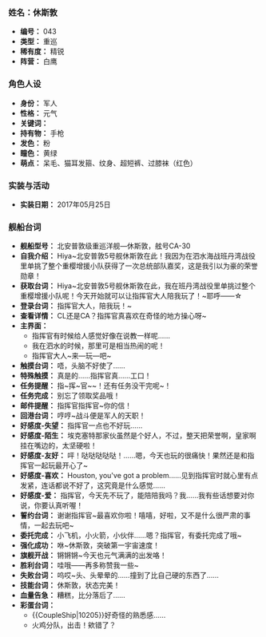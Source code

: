 ### 姓名：休斯敦
* **编号：** 043
* **类型：** 重巡
* **稀有度：** 精锐
* **阵营：** 白鹰


### 角色人设
* **身份：** 军人
* **性格：** 元气
* **关键词：** 
* **持有物：** 手枪
* **发色：** 粉
* **瞳色：** 黄绿
* **萌点：** 呆毛、猫耳发箍、纹身、超短裤、过膝袜（红色）


### 实装与活动
* **实装日期：** 2017年05月25日


### 舰船台词
* **舰船型号：** 北安普敦级重巡洋舰—休斯敦，舷号CA-30
* **自我介绍：** Hiya~北安普敦5号舰休斯敦在此！我因为在泗水海战班丹湾战役里单挑了整个重樱增援小队获得了一次总统部队嘉奖，这是我引以为豪的荣誉勋章！
* **获取台词：** Hiya~北安普敦5号舰休斯敦在此，我在班丹湾战役里单挑过整个重樱增援小队呢！今天开始就可以让指挥官大人陪我玩了！~耶呼——☆
* **登录台词：** 指挥官大人，陪我玩！~
* **查看详情：** CL还是CA？指挥官真喜欢在奇怪的地方操心呀~
* **主界面：**
  * 指挥官有时候给人感觉好像在说教一样呢……
  * 我在泗水的时候，那里可是相当热闹的呢！
  * 指挥官大人~来—玩—吧~
* **触摸台词：** 唔，头脑不好使了……
* **特殊触摸：** 真是的……指挥官真……工口！
* **任务提醒：** 指~挥~官~~！还有任务没干完呢~！
* **任务完成：** 别忘了领取奖品哦！
* **邮件提醒：** 指挥官指挥官~你的信！
* **回港台词：** 哼哼~战斗便是军人的天职！
* **好感度-失望：** 指挥官一点也不好玩……
* **好感度-陌生：** 埃克塞特那家伙虽然是个好人，不过，整天把荣誉啊，皇家啊挂在嘴边的，太坚硬啦！
* **好感度-友好：** 呯！哒哒哒哒哒！……嗯，今天也玩的很痛快！果然还是和指挥官一起玩最开心了~
* **好感度-喜欢：** Houston, you've got a problem……见到指挥官时就心里有点发紧，连话都说不好了，这究竟是什么感觉……
* **好感度-爱：** 指挥官，今天先不玩了，能陪陪我吗？我……我有些话想要对你说，你要认真听喔！
* **誓约台词：** 谢谢指挥官~最喜欢你啦！嘻嘻，好啦，又不是什么很严肃的事情，一起去玩吧~
* **委托完成：** 小飞机，小火箭，小伙伴……嗯？指挥官，有委托完成了哦~
* **强化成功：** 咻~休斯敦，突破第一宇宙速度！
* **旗舰开战：** 锵锵锵~今天也元气满满的出发咯！
* **胜利台词：** 哇哦——再多称赞我一些~
* **失败台词：** 呜哎~头、头晕晕的……撞到了比自己硬的东西了……
* **技能台词：** 休斯敦，状态完美！
* **血量告急：** 糟糕，比分落后了……
* **彩蛋台词：**
  * {{CoupleShip|10205}}好奇怪的熟悉感……
  * 火鸡分队，出击！欸错了？
